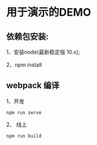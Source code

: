 # 用于演示的DEMO

## 依赖包安装:

1、安装node(最新稳定版 10.x);

2、npm install

## webpack 编译

1、开发
```
npm run serve
```
 
2、 线上
```
npm run build
```
